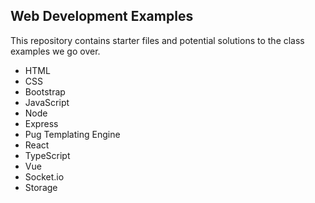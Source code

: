 ## Web Development Examples

This repository contains starter files and potential solutions to the class examples we go over.

- HTML
- CSS
- Bootstrap
- JavaScript
- Node
- Express
- Pug Templating Engine
- React
- TypeScript
- Vue
- Socket.io
- Storage
